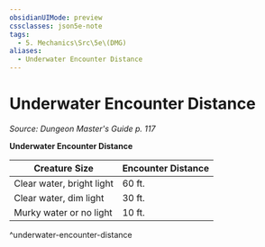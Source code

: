 ```yaml
---
obsidianUIMode: preview
cssclasses: json5e-note
tags:
  - 5. Mechanics\Src\5e\(DMG)
aliases:
  - Underwater Encounter Distance
---
```

# Underwater Encounter Distance
*Source: Dungeon Master's Guide p. 117* 

**Underwater Encounter Distance**

| Creature Size | Encounter Distance |
|---------------|--------------------|
| Clear water, bright light | 60 ft. |
| Clear water, dim light | 30 ft. |
| Murky water or no light | 10 ft. |
^underwater-encounter-distance
